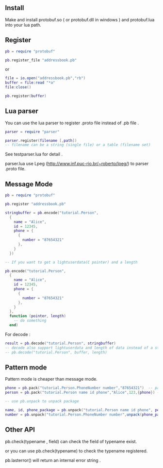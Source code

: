 ## Install

Make and install protobuf.so ( or protobuf.dll in windows ) and protobuf.lua into your lua path.

## Register

```Lua
pb = require "protobuf"

pb.register_file "addressbook.pb"
```
or

```Lua
file = io.open("addressbook.pb","rb")
buffer = file:read "*a"
file:close()

pb.register(buffer)
```

## Lua parser

You can use the lua parser to register .proto file instead of .pb file .

```Lua
parser = require "parser"

parser.register(filename [,path])
-- filename can be a string (single file) or a table (filename set)

```

See testparser.lua for detail .

parser.lua use Lpeg (http://www.inf.puc-rio.br/~roberto/lpeg/) to parser .proto file.

## Message Mode
```Lua
pb = require "protobuf"

pb.register "addressbook.pb"

stringbuffer = pb.encode("tutorial.Person", 
  {
    name = "Alice",
    id = 12345,
    phone = {
      {
        number = "87654321"
      },
    }
  })

-- If you want to get a lightuserdata(C pointer) and a length

pb.encode("tutorial.Person",
  {
    name = "Alice",
    id = 12345,
    phone = {
      {
        number = "87654321"
      },
    }
  },
  function (pointer, length)
    -- do something
  end)
```

For decode :

```Lua
result = pb.decode("tutorial.Person", stringbuffer)
-- decode also support lightuserdata and length of data instead of a string :
-- pb.decode("tutorial.Person", buffer, length)
```

## Pattern mode

Pattern mode is cheaper than message mode.

```Lua
phone = pb.pack("tutorial.Person.PhoneNumber number","87654321")  -- pack a PhoneNumber package.
person = pb.pack("tutorial.Person name id phone","Alice",123,{phone}) -- phone list is a repeated field

-- use pb.unpack to unpack package

name, id, phone_package = pb.unpack("tutorial.Person name id phone", person)
number = pb.unpack("tutorial.Person.PhoneNumber number",unpack(phone_package[1])) -- unpack return message with { buffer, length }
```

## Other API

pb.check(typename , field) can check the field of typename exist.

or you can use pb.check(typename) to check the typename registered.

pb.lasterror() will return an internal error string .
